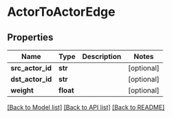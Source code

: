 # ActorToActorEdge

## Properties
Name | Type | Description | Notes
------------ | ------------- | ------------- | -------------
**src_actor_id** | **str** |  | [optional] 
**dst_actor_id** | **str** |  | [optional] 
**weight** | **float** |  | [optional] 

[[Back to Model list]](../README.md#documentation-for-models) [[Back to API list]](../README.md#documentation-for-api-endpoints) [[Back to README]](../README.md)

